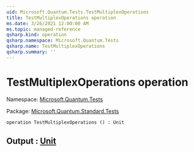 ```yaml
---
uid: Microsoft.Quantum.Tests.TestMultiplexOperations
title: TestMultiplexOperations operation
ms.date: 3/26/2021 12:00:00 AM
ms.topic: managed-reference
qsharp.kind: operation
qsharp.namespace: Microsoft.Quantum.Tests
qsharp.name: TestMultiplexOperations
qsharp.summary: ''
---
```


# TestMultiplexOperations operation

Namespace: [Microsoft.Quantum.Tests](xref:Microsoft.Quantum.Tests)

Package: [Microsoft.Quantum.Standard.Tests](https://nuget.org/packages/Microsoft.Quantum.Standard.Tests)




```qsharp
operation TestMultiplexOperations () : Unit
```


## Output : [Unit](xref:microsoft.quantum.lang-ref.unit)

